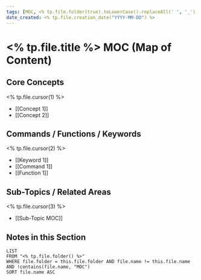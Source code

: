 ```yaml
---
tags: [MOC, <% tp.file.folder(true).toLowerCase().replaceAll(' ', '_') %>]
date_created: <% tp.file.creation_date("YYYY-MM-DD") %>
---
```


# <% tp.file.title %> MOC (Map of Content)

## Core Concepts
<% tp.file.cursor(1) %>
- [[Concept 1]]
- [[Concept 2]]

## Commands / Functions / Keywords
<% tp.file.cursor(2) %>
- [[Keyword 1]]
- [[Command 1]]
- [[Function 1]]

## Sub-Topics / Related Areas
<% tp.file.cursor(3) %>
- [[Sub-Topic MOC]]

## Notes in this Section

```dataview
LIST
FROM "<% tp.file.folder() %>"
WHERE file.folder = this.file.folder AND file.name != this.file.name AND !contains(file.name, "MOC")
SORT file.name ASC
```

